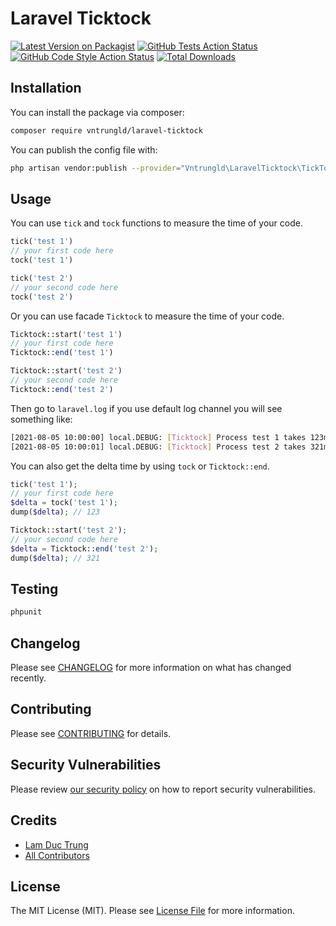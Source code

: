 # Laravel Ticktock

[![Latest Version on Packagist](https://img.shields.io/packagist/v/vntrungld/laravel-ticktock.svg?style=flat-square)](https://packagist.org/packages/vntrungld/laravel-ticktock)
[![GitHub Tests Action Status](https://img.shields.io/github/actions/workflow/status/vntrungld/laravel-ticktock/run-tests.yml?branch=main&label=tests&style=flat-square)](https://github.com/vntrungld/laravel-ticktock/actions?query=workflow%3Arun-tests+branch%3Amain)
[![GitHub Code Style Action Status](https://img.shields.io/github/actions/workflow/status/vntrungld/laravel-ticktock/fix-php-code-style-issues.yml?branch=main&label=code%20style&style=flat-square)](https://github.com/vntrungld/laravel-ticktock/actions?query=workflow%3A"Fix+PHP+code+style+issues"+branch%3Amain)
[![Total Downloads](https://img.shields.io/packagist/dt/vntrungld/laravel-ticktock.svg?style=flat-square)](https://packagist.org/packages/vntrungld/laravel-ticktock)

## Installation

You can install the package via composer:

```bash
composer require vntrungld/laravel-ticktock
```

You can publish the config file with:

```bash
php artisan vendor:publish --provider="Vntrungld\LaravelTicktock\TickTockServiceProvider"
```

## Usage

You can use `tick` and `tock` functions to measure the time of your code.

```php
tick('test 1')
// your first code here
tock('test 1')

tick('test 2')
// your second code here
tock('test 2')
```

Or you can use facade `Ticktock` to measure the time of your code.

```php
Ticktock::start('test 1')
// your first code here
Ticktock::end('test 1')

Ticktock::start('test 2')
// your second code here
Ticktock::end('test 2')
```

Then go to `laravel.log` if you use default log channel you will see something like:

```bash
[2021-08-05 10:00:00] local.DEBUG: [Ticktock] Process test 1 takes 123ms
[2021-08-05 10:00:01] local.DEBUG: [Ticktock] Process test 2 takes 321ms
```

You can also get the delta time by using `tock` or `Ticktock::end`.

```php
tick('test 1');
// your first code here
$delta = tock('test 1');
dump($delta); // 123

Ticktock::start('test 2');
// your second code here
$delta = Ticktock::end('test 2');
dump($delta); // 321
```


## Testing

```bash
phpunit
```

## Changelog

Please see [CHANGELOG](CHANGELOG.md) for more information on what has changed recently.

## Contributing

Please see [CONTRIBUTING](CONTRIBUTING.md) for details.

## Security Vulnerabilities

Please review [our security policy](../../security/policy) on how to report security vulnerabilities.

## Credits

- [Lam Duc Trung](https://github.com/vntrungld)
- [All Contributors](../../contributors)

## License

The MIT License (MIT). Please see [License File](LICENSE.md) for more information.
